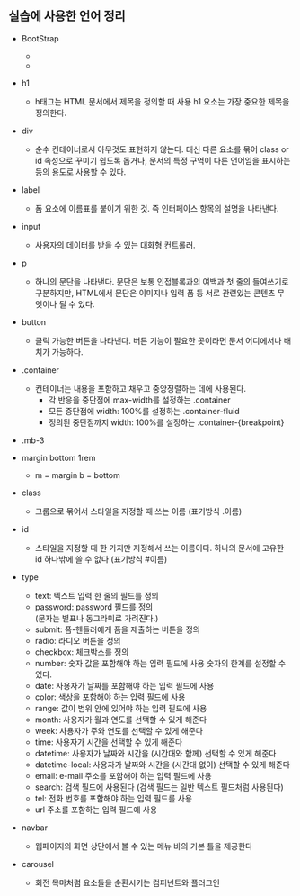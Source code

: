 ## 실습에 사용한 언어 정리

- BootStrap
  - <link href="https://cdn.jsdelivr.net/npm/bootstrap@5.2.0/dist/css/bootstrap.min.css" rel="stylesheet" integrity="sha384-gH2yIJqKdNHPEq0n4Mqa/HGKIhSkIHeL5AyhkYV8i59U5AR6csBvApHHNl/vI1Bx" crossorigin="anonymous">
  
  - <script src="https://cdn.jsdelivr.net/npm/bootstrap@5.2.0/dist/js/bootstrap.bundle.min.js" integrity="sha384-A3rJD856KowSb7dwlZdYEkO39Gagi7vIsF0jrRAoQmDKKtQBHUuLZ9AsSv4jD4Xa" crossorigin="anonymous"></script>

- h1
  - h태그는 HTML 문서에서 제목을 정의할 때 사용
    h1 요소는 가장 중요한 제목을 정의한다.

- div
  - 순수 컨테이너로서 아무것도 표현하지 않는다. 대신 
    다른 요소를 묶어 class or id 속성으로 꾸미기 쉽도록
    돕거나, 문서의 특정 구역이 다른 언어임을 표시하는
    등의 용도로 사용할 수 있다.

- label
  - 폼 요소에 이름표를 붙이기 위한 것.
    즉 인터페이스 항목의 설명을 나타낸다.

- input
  - 사용자의 데이터를 받을 수 있는 대화형 컨트롤러.

- p
  - 하나의 문단을 나타낸다. 문단은 보통 인접블록과의
    여백과 첫 줄의 들여쓰기로 구분하지만,
    HTML에서 문단은 이미지나 입력 폼 등 서로 관련있는
    콘텐츠 무엇이나 될 수 있다.

- button
  - 클릭 가능한 버튼을 나타낸다.
    버튼 기능이 필요한 곳이라면 문서 어디에서나 배치가 가능하다.

- .container
  - 컨테이너는 내용을 포함하고 채우고 
    중앙정렬하는 데에 사용된다.
    - 각 반응을 중단점에 max-width를
      설정하는 .container
    - 모든 중단점에 width: 100%를 설정하는
      .container-fluid
    - 정의된 중단점까지 width: 100%를 설정하는
      .container-{breakpoint}

 - .mb-3 
  - margin bottom 1rem
    - m = margin
      b = bottom

- class
  - 그룹으로 묶어서 스타일을 지정할 때 쓰는 이름
    (표기방식 .이름)

- id
  - 스타일을 지정할 때 한 가지만 지정해서 쓰는 이름이다.
    하나의 문서에 고유한 id 하나밖에 쓸 수 없다
    (표기방식 #이름)

- type
  - text: 텍스트 입력 한 줄의 필드를 정의
  - password: password 필드를 정의  
    (문자는 별표나 동그라미로 가려진다.)
  - submit: 폼-헨들러에게 폼을 제출하는 버튼을 정의
  - radio: 라디오 버튼을 정의
  - checkbox: 체크박스를 정의
  - number: 숫자 값을 포함해야 하는 입력 필드에 사용
            숫자의 한계를 설정할 수 있다.
  - date: 사용자가 날짜를 포함해야 하는 입력 필드에 사용
  - color: 색상을 포함해야 하는 입력 필드에 사용
  - range: 값이 범위 안에 있어야 하는 입력 필드에 사용
  - month: 사용자가 월과 연도를 선택할 수 있게 해준다
  - week: 사용자가 주와 연도를 선택할 수 있게 해준다
  - time: 사용자가 시간을 선택할 수 있게 해준다
  - datetime: 사용자가 날짜와 시간을 (시간대와 함께)
              선택할 수 있게 해준다
  - datetime-local: 사용자가 날짜와 시간을 
                    (시간대 없이) 선택할 수 있게 해준다
  - email: e-mail 주소를 포함해야 하는 입력 필드에 사용
  - search: 검색 필드에 사용된다
            (검색 필드는 일반 텍스트 필드처럼 사용된다)
  - tel: 전화 번호를 포함해야 하는 입력 필드를 사용
  - url 주소를 포함하는 입력 필드에 사용

- navbar
  - 웹페이지의 화면 상단에서 볼 수 있는 메뉴 바의
    기본 틀을 제공한다

- carousel
  - 회전 목마처럼 요소들을 순환시키는 컴퍼넌트와 플러그인
